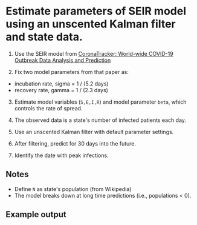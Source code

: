 # Estimate parameters of SEIR model using an unscented Kalman filter and state data.

1. Use the SEIR model from [CoronaTracker: World-wide COVID-19 Outbreak Data Analysis and Prediction](https://www.who.int/bulletin/online_first/20-255695.pdf)

2. Fix two model parameters from that paper as:
  - incubation rate, sigma = 1 / (5.2 days)
  - recovery rate, gamma = 1 / (2.3 days)
  
3. Estimate model variables (`S,E,I,R`) and model parameter `beta`, which controls the rate of spread.

4. The observed data is a state's number of infected patients each day.

5. Use an unscented Kalman filter with default parameter settings.

6. After filtering, predict for 30 days into the future.

7. Identify the date with peak infections.

## Notes

- Define `N` as state's population (from Wikipedia)
- The model breaks down at long time predictions (i.e., populations < 0).


## Example output



